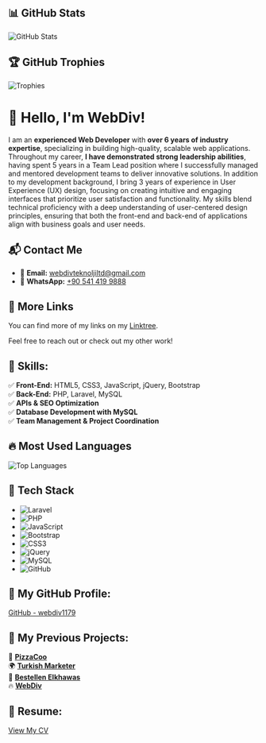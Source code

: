 ## 📊 GitHub Stats  
![GitHub Stats](https://github-readme-stats.vercel.app/api?username=webdiv1179&show_icons=true&theme=radical&count_private=true&include_all_commits=true&hide_border=true)  

## 🏆 GitHub Trophies  
![Trophies](https://github-profile-trophy.vercel.app/?username=webdiv1179&theme=radical&no-frame=true&margin-w=15)  


# 👋 Hello, I'm WebDiv!  
I am an   **experienced Web Developer** with **over 6 years of industry expertise**, specializing in building high-quality, scalable web applications. Throughout my career, **I have demonstrated strong leadership abilities**, having spent 5 years in a Team Lead position where I successfully managed and mentored development teams to deliver innovative solutions. In addition to my development background, I bring 3 years of experience in User Experience (UX) design, focusing on creating intuitive and engaging interfaces that prioritize user satisfaction and functionality. My skills blend technical proficiency with a deep understanding of user-centered design principles, ensuring that both the front-end and back-end of applications align with business goals and user needs.

## 📬 Contact Me

- 📧 **Email:** [webdivteknoljiltd@gmail.com](mailto:webdivteknoljiltd@gmail.com)
- 💬 **WhatsApp:** [+90 541 419 9888](https://wa.me/905414199888)

## 📱 More Links
You can find more of my links on my [Linktree](https://linktr.ee/webdivteknolji?utm_source=linktree_profile_share&ltsid=9cf407cf-ab8b-4478-8884-c2b7da685a37).

Feel free to reach out or check out my other work!

## 🚀 Skills:
✅ **Front-End:** HTML5, CSS3, JavaScript, jQuery, Bootstrap  
✅ **Back-End:** PHP, Laravel, MySQL  
✅ **APIs & SEO Optimization**  
✅ **Database Development with MySQL**  
✅ **Team Management & Project Coordination**  

## 🔥 Most Used Languages  
![Top Languages](https://github-readme-stats.vercel.app/api/top-langs/?username=webdiv1179&layout=compact&theme=radical&langs_count=10&hide_border=true)  

## 🚀 Tech Stack  
- ![Laravel](https://img.shields.io/badge/Laravel-FF2D20?style=for-the-badge&logo=laravel&logoColor=white)
- ![PHP](https://img.shields.io/badge/PHP-777BB4?style=for-the-badge&logo=php&logoColor=white)
- ![JavaScript](https://img.shields.io/badge/JavaScript-F7DF1E?style=for-the-badge&logo=javascript&logoColor=black)
- ![Bootstrap](https://img.shields.io/badge/Bootstrap-7952B3?style=for-the-badge&logo=bootstrap&logoColor=white)
- ![CSS3](https://img.shields.io/badge/CSS3-1572B6?style=for-the-badge&logo=css3&logoColor=white)
- ![jQuery](https://img.shields.io/badge/jQuery-0769AD?style=for-the-badge&logo=jquery&logoColor=white)
- ![MySQL](https://img.shields.io/badge/MySQL-4479A1?style=for-the-badge&logo=mysql&logoColor=white)
- ![GitHub](https://img.shields.io/badge/GitHub-181717?style=for-the-badge&logo=github&logoColor=white)


## 🔗 My GitHub Profile:
[GitHub - webdiv1179](https://github.com/webdiv1179)  

## 🌟 My Previous Projects:
🍕 [**PizzaCoo**](https://pizzacoo.net/)  
🌍 [**Turkish Marketer**](https://turkishmarketer.com/)  
🛒 [**Bestellen Elkhawas**](http://bestellen.elkhawas.de/)  
🔥 [**WebDiv**](https://webdiv.net/)  

## 📄 Resume:
[View My CV](https://gazainsan.github.io/mcv.com/?fullname=asdas&email=sadasd%40gmail.com&message=asdasd#)  



